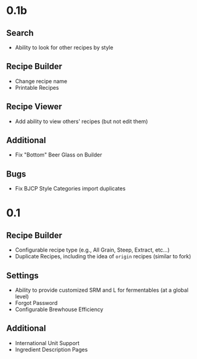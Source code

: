 0.1b
====

Search
--------------
* Ability to look for other recipes by style

Recipe Builder
--------------
* Change recipe name
* Printable Recipes

Recipe Viewer
-------------
* Add ability to view others' recipes (but not edit them)

Additional
-------------
* Fix "Bottom" Beer Glass on Builder

Bugs
-------------
* Fix BJCP Style Categories import duplicates

0.1
====

Recipe Builder
--------------
* Configurable recipe type (e.g., All Grain, Steep, Extract, etc...)
* Duplicate Recipes, including the idea of `origin` recipes (similar to fork)

Settings
--------
* Ability to provide customized SRM and L for fermentables (at a global level)
* Forgot Password
* Configurable Brewhouse Efficiency

Additional
----------
* International Unit Support
* Ingredient Description Pages
